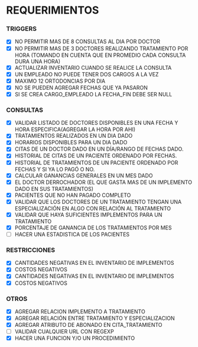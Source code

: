 # REQUERIMIENTOS

### TRIGGERS
- [x]	NO PERMITIR MAS DE 8 CONSULTAS AL DIA POR DOCTOR
- [x]	NO PERMITIR MAS DE 3 DOCTORES REALIZANDO TRATAMIENTO POR HORA (TOMANDO EN CUENTA
	QUE EN PROMEDIO CADA CONSULTA DURA UNA HORA)
- [x]	ACTUALIZAR INVENTARIO  CUANDO SE REALICE LA CONSULTA
- [x]	UN EMPLEADO NO PUEDE TENER DOS CARGOS A LA VEZ
- [x]	MAXIMO 12 ORTODONCIAS POR DIA
- [x]	NO SE PUEDEN AGREGAR FECHAS QUE YA PASARON
- [x]	SI SE CREA CARGO_EMPLEADO LA FECHA_FIN DEBE SER NULL

### CONSULTAS
- [x]	VALIDAR LISTADO DE DOCTORES DISPONIBLES EN UNA FECHA Y HORA ESPECIFICA(AGREGAR LA HORA POR AHI)
- [x]	TRATAMIENTOS REALIZADOS EN UN DIA DADO
- [x]	HORARIOS DISPONIBLES PARA UN DIA DADO
- [x] CITAS DE UN DOCTOR DADO EN UN DÍA/RANGO DE FECHAS DADO.
- [x] HISTORIAL DE CITAS DE UN PACIENTE ORDENADO POR FECHAS.
- [x] HISTORIAL DE TRATAMIENTOS DE UN PACIENTE ORDENADO POR FECHAS Y SI YA LO PAGÓ O NO.
- [x]	CALCULAR GANANCIAS GENERALES EN UN MES DADO
- [x]	EL DOCTOR DERROCHADOR (EL QUE GASTA MAS DE UN IMPLEMENTO DADO EN SUS TRATAMIENTOS)
- [x]	PACIENTES QUE NO HAN PAGADO COMPLETO
- [x]	VALIDAR QUE LOS DOCTORES DE UN TRATAMIENTO TENGAN UNA ESPECIALIZACIÓN EN ALGO CON RELACIÓN AL TRATAMIENTO
- [x]	VALIDAR QUE HAYA SUFICIENTES IMPLEMENTOS PARA UN TRATAMIENTO
- [x]	PORCENTAJE DE GANANCIA DE LOS TRATAMIENTOS POR MES
- [ ]	HACER UNA ESTADISTICA DE LOS PACIENTES

### RESTRICCIONES
- [x]	CANTIDADES NEGATIVAS EN EL INVENTARIO DE IMPLEMENTOS
- [x]	COSTOS NEGATIVOS
- [x]	CANTIDADES NEGATIVAS EN EL INVENTARIO DE IMPLEMENTOS
- [x]	COSTOS NEGATIVOS

### OTROS
- [x]	AGREGAR RELACION IMPLEMENTO A TRATAMIENTO
- [x]	AGREGAR RELACIÓN ENTRE TRATAMIENTO Y ESPECIALIZACION
- [x]	AGREGAR ATRIBUTO DE ABONADO EN CITA_TRATAMIENTO
- [ ]	VALIDAR CUALQUIER URL CON REGEXP
- [x]	HACER UNA FUNCION Y/O UN PROCEDIMIENTO
